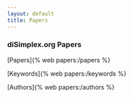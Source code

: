 ```yaml
---
layout: default
title: Papers
---
```


### diSimplex.org Papers

[Papers]{% web papers:/papers %}

[Keywords]{% web papers:/keywords %}

[Authors]{% web papers:/authors %}
